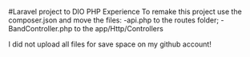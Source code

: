 #Laravel project to DIO PHP Experience
To remake this project use the composer.json and move the files:
-api.php to the routes folder;
-BandController.php to the app/Http/Controllers

I did not upload all files for save space on my github account!
